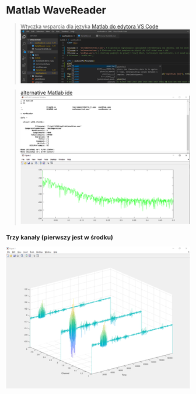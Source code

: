 # Matlab WaveReader

> Wtyczka wsparcia dla języka [Matlab do edytora VS Code](https://marketplace.visualstudio.com/items?itemName=bat67.matlab-extension-pack#review-details)
![Snippets](../docs/mSnippets.png)

>[alternative Matlab ide](https://marketplace.visualstudio.com/items?itemName=marmottet.ami) 
![aMi](../docs/aMi.png)

### Trzy kanały (pierwszy jest w środku)
<img src="../docs/matlabWaterfall.png">

